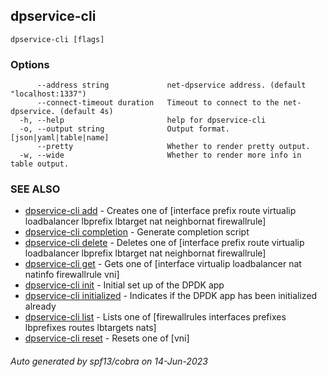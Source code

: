 ## dpservice-cli



```
dpservice-cli [flags]
```

### Options

```
      --address string             net-dpservice address. (default "localhost:1337")
      --connect-timeout duration   Timeout to connect to the net-dpservice. (default 4s)
  -h, --help                       help for dpservice-cli
  -o, --output string              Output format. [json|yaml|table|name]
      --pretty                     Whether to render pretty output.
  -w, --wide                       Whether to render more info in table output.
```

### SEE ALSO

* [dpservice-cli add](dpservice-cli_add.md)	 - Creates one of [interface prefix route virtualip loadbalancer lbprefix lbtarget nat neighbornat firewallrule]
* [dpservice-cli completion](dpservice-cli_completion.md)	 - Generate completion script
* [dpservice-cli delete](dpservice-cli_delete.md)	 - Deletes one of [interface prefix route virtualip loadbalancer lbprefix lbtarget nat neighbornat firewallrule]
* [dpservice-cli get](dpservice-cli_get.md)	 - Gets one of [interface virtualip loadbalancer nat natinfo firewallrule vni]
* [dpservice-cli init](dpservice-cli_init.md)	 - Initial set up of the DPDK app
* [dpservice-cli initialized](dpservice-cli_initialized.md)	 - Indicates if the DPDK app has been initialized already
* [dpservice-cli list](dpservice-cli_list.md)	 - Lists one of [firewallrules interfaces prefixes lbprefixes routes lbtargets nats]
* [dpservice-cli reset](dpservice-cli_reset.md)	 - Resets one of [vni]

###### Auto generated by spf13/cobra on 14-Jun-2023
